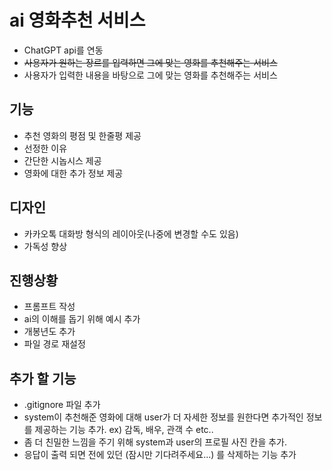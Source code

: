 # ai 영화추천 서비스
* ChatGPT api를 연동
* ~~사용자가 원하는 장르를 입력하면 그에 맞는 영화를 추천해주는 서비스~~
* 사용자가 입력한 내용을 바탕으로 그에 맞는 영화를 추천해주는 서비스

## 기능
* 추천 영화의 평점 및 한줄평 제공
* 선정한 이유
* 간단한 시놉시스 제공
* 영화에 대한 추가 정보 제공

## 디자인
* 카카오톡 대화방 형식의 레이아웃(나중에 변경할 수도 있음)
* 가독성 향상
  
## 진행상황
* 프롬프트 작성
* ai의 이해를 돕기 위해 예시 추가
* 개봉년도 추가
* 파일 경로 재설정

## 추가 할 기능
* .gitignore 파일 추가
* system이 추천해준 영화에 대해 user가 더 자세한 정보를 원한다면 추가적인 정보를 제공하는 기능 추가. ex) 감독, 배우, 관객 수 etc..
* 좀 더 친밀한 느낌을 주기 위해 system과 user의 프로필 사진 칸을 추가. 
* 응답이 출력 되면 전에 있던 (잠시만 기다려주세요...) 를 삭제하는 기능 추가
